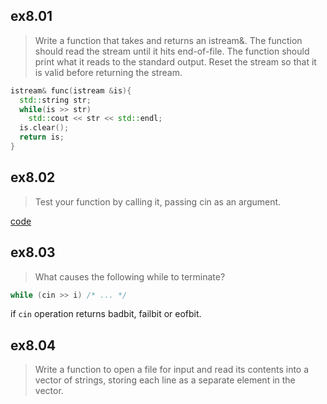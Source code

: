 ## ex8.01
> Write a function that takes and returns an istream&. The function should read 
> the stream until it hits end-of-file. The function should print what it reads 
> to the standard output. Reset the stream so that it is valid before returning 
> the stream.
```cpp
istream& func(istream &is){
  std::string str;
  while(is >> str)
    std::cout << str << std::endl;
  is.clear();
  return is;
}
```

## ex8.02
> Test your function by calling it, passing cin as an argument.

[code](ex8_02.cpp)

## ex8.03
> What causes the following while to terminate?
```cpp
while (cin >> i) /* ... */
```

if `cin` operation returns badbit, failbit or eofbit.

## ex8.04
> Write a function to open a file for input and read its contents into a vector 
> of strings, storing each line as a separate element in the vector.

